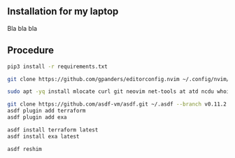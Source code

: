 ## Installation for my laptop

Bla bla bla

## Procedure

```bash
pip3 install -r requirements.txt

git clone https://github.com/gpanders/editorconfig.nvim ~/.config/nvim/pack/gpanders/start/editorconfig.nvim

sudo apt -yq install mlocate curl git neovim net-tools at atd ncdu whois nmap unzip
```

```bash
git clone https://github.com/asdf-vm/asdf.git ~/.asdf --branch v0.11.2
asdf plugin add terraform
asdf plugin add exa

asdf install terraform latest
asdf install exa latest

asdf reshim
```
